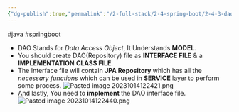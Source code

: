```yaml
---
{"dg-publish":true,"permalink":"/2-full-stack/2-4-spring-boot/2-4-3-dao-repository/","noteIcon":""}
---
```


#java #springboot 
- DAO Stands for *Data Access Object*, It Understands **MODEL**.
- You should create DAO(Repository) file as **INTERFACE FILE** & a **IMPLEMENTATION** **CLASS FILE**.
- The Interface file will contain **JPA Repository** which has all the *necessary functions* which can be used in **SERVICE** layer to perform some process. 
![Pasted image 20231014122421.png](/img/user/_resources/Pasted%20image%2020231014122421.png)
- And lastly, You need to **implement** the DAO interface file.
![Pasted image 20231014122440.png](/img/user/_resources/Pasted%20image%2020231014122440.png)